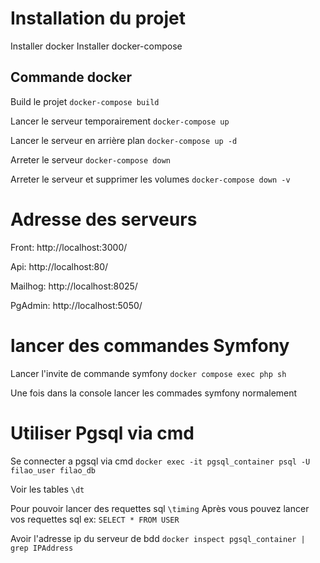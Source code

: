 # Installation du projet

Installer docker
Installer docker-compose

## Commande docker

Build le projet
`docker-compose build`

Lancer le serveur temporairement
`docker-compose up`

Lancer le serveur en arrière plan
`docker-compose up -d`

Arreter le serveur
`docker-compose down`

Arreter le serveur et supprimer les volumes
`docker-compose down -v`

# Adresse des serveurs

Front: http://localhost:3000/

Api: http://localhost:80/

Mailhog: http://localhost:8025/

PgAdmin: http://localhost:5050/


# lancer des commandes Symfony

Lancer l'invite de commande symfony
`docker compose exec php sh`

Une fois dans la console lancer les commades symfony normalement

# Utiliser Pgsql via cmd

Se connecter a pgsql via cmd
`docker exec -it pgsql_container psql -U filao_user filao_db`

Voir les tables
`\dt`

Pour pouvoir lancer des requettes sql
`\timing`
 Après vous pouvez lancer vos requettes sql ex:
`SELECT * FROM USER`

Avoir l'adresse ip du serveur de bdd
`docker inspect pgsql_container | grep IPAddress`
